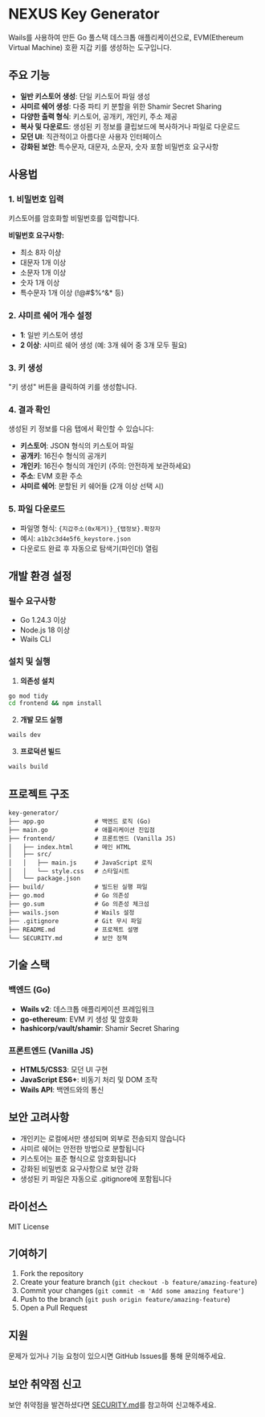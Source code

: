 # NEXUS Key Generator

Wails를 사용하여 만든 Go 풀스택 데스크톱 애플리케이션으로, EVM(Ethereum Virtual Machine) 호환 지갑 키를 생성하는 도구입니다.

## 주요 기능

- **일반 키스토어 생성**: 단일 키스토어 파일 생성
- **샤미르 쉐어 생성**: 다중 파티 키 분할을 위한 Shamir Secret Sharing
- **다양한 출력 형식**: 키스토어, 공개키, 개인키, 주소 제공
- **복사 및 다운로드**: 생성된 키 정보를 클립보드에 복사하거나 파일로 다운로드
- **모던 UI**: 직관적이고 아름다운 사용자 인터페이스
- **강화된 보안**: 특수문자, 대문자, 소문자, 숫자 포함 비밀번호 요구사항

## 사용법

### 1. 비밀번호 입력
키스토어를 암호화할 비밀번호를 입력합니다.

**비밀번호 요구사항:**
- 최소 8자 이상
- 대문자 1개 이상
- 소문자 1개 이상
- 숫자 1개 이상
- 특수문자 1개 이상 (!@#$%^&* 등)

### 2. 샤미르 쉐어 개수 설정
- **1**: 일반 키스토어 생성
- **2 이상**: 샤미르 쉐어 생성 (예: 3개 쉐어 중 3개 모두 필요)

### 3. 키 생성
"키 생성" 버튼을 클릭하여 키를 생성합니다.

### 4. 결과 확인
생성된 키 정보를 다음 탭에서 확인할 수 있습니다:
- **키스토어**: JSON 형식의 키스토어 파일
- **공개키**: 16진수 형식의 공개키
- **개인키**: 16진수 형식의 개인키 (주의: 안전하게 보관하세요)
- **주소**: EVM 호환 주소
- **샤미르 쉐어**: 분할된 키 쉐어들 (2개 이상 선택 시)

### 5. 파일 다운로드
- 파일명 형식: `{지갑주소(0x제거)}_{탭정보}.확장자`
- 예시: `a1b2c3d4e5f6_keystore.json`
- 다운로드 완료 후 자동으로 탐색기(파인더) 열림

## 개발 환경 설정

### 필수 요구사항
- Go 1.24.3 이상
- Node.js 18 이상
- Wails CLI

### 설치 및 실행

1. **의존성 설치**
```bash
go mod tidy
cd frontend && npm install
```

2. **개발 모드 실행**
```bash
wails dev
```

3. **프로덕션 빌드**
```bash
wails build
```

## 프로젝트 구조

```
key-generator/
├── app.go              # 백엔드 로직 (Go)
├── main.go             # 애플리케이션 진입점
├── frontend/           # 프론트엔드 (Vanilla JS)
│   ├── index.html      # 메인 HTML
│   ├── src/
│   │   ├── main.js     # JavaScript 로직
│   │   └── style.css   # 스타일시트
│   └── package.json
├── build/              # 빌드된 실행 파일
├── go.mod              # Go 의존성
├── go.sum              # Go 의존성 체크섬
├── wails.json          # Wails 설정
├── .gitignore          # Git 무시 파일
├── README.md           # 프로젝트 설명
└── SECURITY.md         # 보안 정책
```

## 기술 스택

### 백엔드 (Go)
- **Wails v2**: 데스크톱 애플리케이션 프레임워크
- **go-ethereum**: EVM 키 생성 및 암호화
- **hashicorp/vault/shamir**: Shamir Secret Sharing

### 프론트엔드 (Vanilla JS)
- **HTML5/CSS3**: 모던 UI 구현
- **JavaScript ES6+**: 비동기 처리 및 DOM 조작
- **Wails API**: 백엔드와의 통신

## 보안 고려사항

- 개인키는 로컬에서만 생성되며 외부로 전송되지 않습니다
- 샤미르 쉐어는 안전한 방법으로 분할됩니다
- 키스토어는 표준 형식으로 암호화됩니다
- 강화된 비밀번호 요구사항으로 보안 강화
- 생성된 키 파일은 자동으로 .gitignore에 포함됩니다

## 라이선스

MIT License

## 기여하기

1. Fork the repository
2. Create your feature branch (`git checkout -b feature/amazing-feature`)
3. Commit your changes (`git commit -m 'Add some amazing feature'`)
4. Push to the branch (`git push origin feature/amazing-feature`)
5. Open a Pull Request

## 지원

문제가 있거나 기능 요청이 있으시면 GitHub Issues를 통해 문의해주세요.

## 보안 취약점 신고

보안 취약점을 발견하셨다면 [SECURITY.md](SECURITY.md)를 참고하여 신고해주세요.
